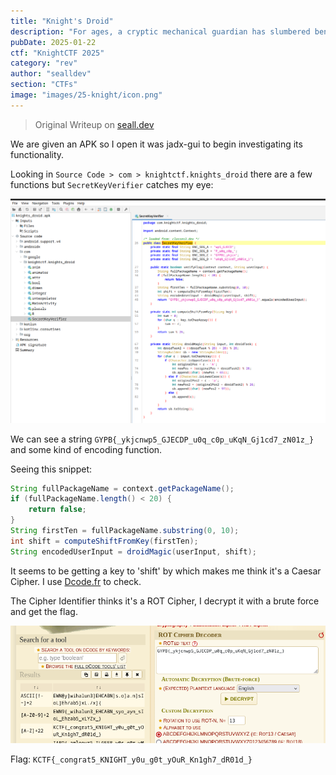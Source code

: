```yaml
---
title: "Knight's Droid"
description: "For ages, a cryptic mechanical guardian has slumbered beneath the Knight’s Citadel. Some say it holds powerful secrets once wielded by ancient code-wielding Knights. Many have tried to reactivate the droid and claim its hidden knowledge—yet none have returned victorious. Will you be the one to solve its riddles and awaken this legendary machine?"
pubDate: 2025-01-22
ctf: "KnightCTF 2025"
category: "rev"
author: "sealldev"
section: "CTFs"
image: "images/25-knight/icon.png"
---
```


> Original Writeup on [seall.dev](https://seall.dev/posts/knightctf2025#knight-s-droid)

We are given an APK so I open it was jadx-gui to begin investigating its functionality.

Looking in `Source Code > com > knightctf.knights_droid` there are a few functions but `SecretKeyVerifier` catches my eye:

![knightsdroidsecret.png](images/25-knight/knightsdroidsecret.png)

We can see a string `GYPB{_ykjcnwp5_GJECDP_u0q_c0p_uKqN_Gj1cd7_zN01z_}` and some kind of encoding function.

Seeing this snippet:

```java
String fullPackageName = context.getPackageName();
if (fullPackageName.length() < 20) {
    return false;
}
String firstTen = fullPackageName.substring(0, 10);
int shift = computeShiftFromKey(firstTen);
String encodedUserInput = droidMagic(userInput, shift);
```

It seems to be getting a key to 'shift' by which makes me think it's a Caesar Cipher. I use [Dcode.fr](https://dcode.fr/) to check.

The Cipher Identifier thinks it's a ROT Cipher, I decrypt it with a brute force and get the flag.

![droiddcode.png](images/25-knight/droiddcode.png)

Flag: `KCTF{_congrat5_KNIGHT_y0u_g0t_yOuR_Kn1gh7_dR01d_}`
